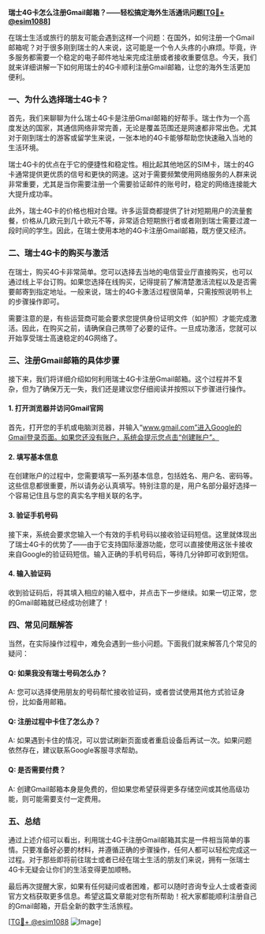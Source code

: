 **瑞士4G卡怎么注册Gmail邮箱？——轻松搞定海外生活通讯问题[[TG💪+ @esim1088](https://t.me/s/esim1088)]**

在瑞士生活或旅行的朋友可能会遇到这样一个问题：在国外，如何注册一个Gmail邮箱呢？对于很多刚到瑞士的人来说，这可能是一个令人头疼的小麻烦。毕竟，许多服务都需要一个稳定的电子邮件地址来完成注册或者接收重要信息。今天，我们就来详细讲解一下如何用瑞士的4G卡顺利注册Gmail邮箱，让您的海外生活更加便利。

### 一、为什么选择瑞士4G卡？

首先，我们来聊聊为什么瑞士4G卡是注册Gmail邮箱的好帮手。瑞士作为一个高度发达的国家，其通信网络非常完善，无论是覆盖范围还是网速都非常出色。尤其对于刚到瑞士的游客或留学生来说，一张本地的4G卡能够帮助您快速融入当地的生活环境。

瑞士4G卡的优点在于它的便捷性和稳定性。相比起其他地区的SIM卡，瑞士的4G卡通常提供更优质的信号和更快的网速。这对于需要频繁使用网络服务的人群来说非常重要，尤其是当你需要注册一个需要验证邮件的账号时，稳定的网络连接能大大提升成功率。

此外，瑞士4G卡的价格也相对合理。许多运营商都提供了针对短期用户的流量套餐，价格从几欧元到几十欧元不等，非常适合短期旅行者或者刚到瑞士需要过渡一段时间的学生。因此，在瑞士使用本地的4G卡注册Gmail邮箱，既方便又经济。

### 二、瑞士4G卡的购买与激活

在瑞士，购买4G卡非常简单。您可以选择去当地的电信营业厅直接购买，也可以通过线上平台订购。如果您选择在线购买，记得提前了解清楚激活流程以及是否需要邮寄到指定地址。一般来说，瑞士的4G卡激活过程很简单，只需按照说明书上的步骤操作即可。

需要注意的是，有些运营商可能会要求您提供身份证明文件（如护照）才能完成激活。因此，在购买之前，请确保自己携带了必要的证件。一旦成功激活，您就可以开始享受瑞士高速稳定的4G网络了。

### 三、注册Gmail邮箱的具体步骤

接下来，我们将详细介绍如何利用瑞士4G卡注册Gmail邮箱。这个过程并不复杂，但为了确保万无一失，我们还是建议您仔细阅读并按照以下步骤进行操作。

#### 1. 打开浏览器并访问Gmail官网

首先，打开您的手机或电脑浏览器，并输入“www.gmail.com”进入Google的Gmail登录页面。如果您还没有账户，系统会提示您点击“创建账户”。

#### 2. 填写基本信息

在创建账户的过程中，您需要填写一系列基本信息，包括姓名、用户名、密码等。这些信息都很重要，所以请务必认真填写。特别注意的是，用户名部分最好选择一个容易记住且与您的真实名字相关联的名字。

#### 3. 验证手机号码

接下来，系统会要求您输入一个有效的手机号码以接收验证码短信。这里就体现出了瑞士4G卡的优势了——由于它支持国际漫游功能，您可以直接使用这张卡接收来自Google的验证码短信。输入正确的手机号码后，等待几分钟即可收到短信。

#### 4. 输入验证码

收到验证码后，将其填入相应的输入框中，并点击下一步继续。如果一切正常，您的Gmail邮箱就已经成功创建了！

### 四、常见问题解答

当然，在实际操作过程中，难免会遇到一些小问题。下面我们就来解答几个常见的疑问：

#### Q: 如果我没有瑞士号码怎么办？
A: 您可以选择使用朋友的号码帮忙接收验证码，或者尝试使用其他方式验证身份，比如备用邮箱。

#### Q: 注册过程中卡住了怎么办？
A: 如果遇到卡住的情况，可以尝试刷新页面或者重启设备后再试一次。如果问题依然存在，建议联系Google客服寻求帮助。

#### Q: 是否需要付费？
A: 创建Gmail邮箱本身是免费的，但如果您希望获得更多存储空间或其他高级功能，则可能需要支付一定费用。

### 五、总结

通过上述介绍可以看出，利用瑞士4G卡注册Gmail邮箱其实是一件相当简单的事情。只要准备好必要的材料，并遵循正确的步骤操作，任何人都可以轻松完成这一过程。对于那些即将前往瑞士或者已经在瑞士生活的朋友们来说，拥有一张瑞士4G卡无疑会让你们的生活变得更加顺畅。

最后再次提醒大家，如果有任何疑问或者困难，都可以随时咨询专业人士或者查阅官方文档获取更多信息。希望这篇文章能对您有所帮助！祝大家都能顺利注册自己的Gmail邮箱，开启全新的数字生活旅程。

[[TG💪+ @esim1088](https://t.me/s/esim1088) ![Image](https://i.postimg.cc/4NQfJmqS/Snipaste-2025-05-13-00-14-12.png)]